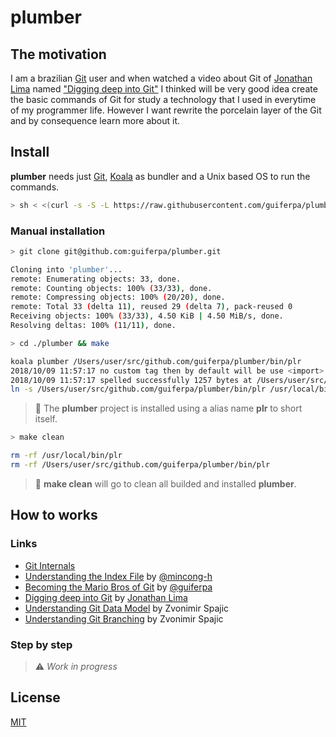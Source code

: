 # plumber

## The motivation
I am a brazilian [Git](https://git-scm.com) user and when watched a video about Git of [Jonathan Lima](https://github.com/greenboxal) named ["Digging deep into Git"](https://www.youtube.com/watch?v=H2j7e81J798) I thinked will be very good idea create the basic commands of Git for study a technology that I used in everytime of my programmer life. However I want rewrite the porcelain layer of the Git and by consequence learn more about it.

## Install

**plumber** needs just [Git](https://git-scm.com), [Koala](https://github.com/guiferpa/koala) as bundler and a Unix based OS to run the commands.

```sh
> sh < <(curl -s -S -L https://raw.githubusercontent.com/guiferpa/plumber/master/tools/installer.sh)
```

### Manual installation
```sh
> git clone git@github.com:guiferpa/plumber.git

Cloning into 'plumber'...
remote: Enumerating objects: 33, done.
remote: Counting objects: 100% (33/33), done.
remote: Compressing objects: 100% (20/20), done.
remote: Total 33 (delta 11), reused 29 (delta 7), pack-reused 0
Receiving objects: 100% (33/33), 4.50 KiB | 4.50 MiB/s, done.
Resolving deltas: 100% (11/11), done.
```
```sh
> cd ./plumber && make

koala plumber /Users/user/src/github.com/guiferpa/plumber/bin/plr
2018/10/09 11:57:17 no custom tag then by default will be use <import> as tag
2018/10/09 11:57:17 spelled successfully 1257 bytes at /Users/user/src/github.com/guiferpa/plumber/bin/plr
ln -s /Users/user/src/github.com/guiferpa/plumber/bin/plr /usr/local/bin/plr
```
> :triangular_flag_on_post: The **plumber** project is installed using a alias name **plr** to short itself.

```sh
> make clean

rm -rf /usr/local/bin/plr
rm -rf /Users/user/src/github.com/guiferpa/plumber/bin/plr
```
> :triangular_flag_on_post: **make clean** will go to clean all builded and installed **plumber**.

## How to works

### Links
- [Git Internals](https://git-scm.com/book/en/v1/Git-Internals)
- [Understanding the Index File](https://mincong-h.github.io/2018/04/28/git-index) by [@mincong-h](https://github.com/mincong-h)
- [Becoming the Mario Bros of Git](https://speakerdeck.com/guiferpa/becoming-the-mario-bros-of-git) by [@guiferpa](https://github.com/guiferpa)
- [Digging deep into Git](https://www.youtube.com/watch?v=H2j7e81J798) by [Jonathan Lima](https://github.com/greenboxal)
- [Understanding Git Data Model](https://hackernoon.com/https-medium-com-zspajich-understanding-git-data-model-95eb16cc99f5) by Zvonimir Spajic
- [Understanding Git Branching](https://hackernoon.com/understanding-git-branching-2662f5882f9) by Zvonimir Spajic

### Step by step
> :warning: _Work in progress_

## License
[MIT](https://github.com/guiferpa/plumber/blob/master/LICENSE)

